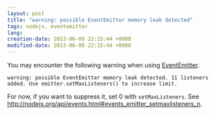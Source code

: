 ```yaml
---
layout: post
title: "warning: possible EventEmitter memory leak detected"
tags: nodejs, eventemitter
lang: 
creation-date: 2013-06-09 22:15:44 +0900
modified-date: 2013-06-09 22:15:44 +0900
---
```

You may encounter the following warning when using [EventEmitter](http://nodejs.org/api/events.html#events_class_events_eventemitter).

    warning: possible EventEmitter memory leak detected. 11 listeners added. Use emitter.setMaxListeners() to increase limit.

For now, if you want to suppress it, set 0 with `setMaxListeners`.
See <http://nodejs.org/api/events.html#events_emitter_setmaxlisteners_n>.
